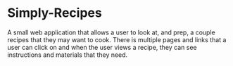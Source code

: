 # Simply-Recipes

A small web application that allows a user to look at, and prep, a couple recipes that they may want to cook. There is multiple pages and links that a user can click on and when 
the user views a recipe, they can see instructions and materials that they need.
